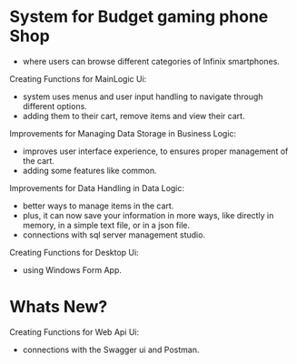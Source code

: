 # System for Budget gaming phone Shop
 - where users can browse different categories of Infinix smartphones.


Creating Functions for MainLogic Ui:
- system uses menus and user input handling to navigate through different options.
- adding them to their cart, remove items and view their cart.

Improvements for Managing Data Storage in Business Logic:
 - improves user interface experience, to ensures proper management of the cart.
 - adding some features like common.

Improvements for Data Handling in Data Logic:
 - better ways to manage items in the cart.
 - plus, it can now save your information in more ways, like directly in memory, in a simple text file, or in a json file.
 - connections with sql server management studio.

Creating Functions for Desktop Ui:
- using Windows Form App.


# Whats New?

Creating Functions for Web Api Ui:
- connections with the Swagger ui and Postman.
